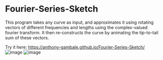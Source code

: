 # Fourier-Series-Sketch
This program takes any curve as input, and approximates it using rotating vectors of different frequencies and lengths using the complex-valued fourier transform. It then re-constructs the curve by animating the tip-to-tail sum of these vectors.

Try it here: https://anthony-gambale.github.io/Fourier-Series-Sketch/
![image](https://github.com/Anthony-Gambale/Fourier-Transform-Sketch/blob/main/images/screenshot1.png)
![image](https://github.com/Anthony-Gambale/Fourier-Transform-Sketch/blob/main/images/screenshot2.png)
